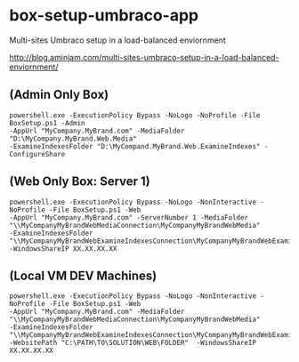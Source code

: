 box-setup-umbraco-app
=====================

Multi-sites Umbraco setup in a load-balanced enviornment

http://blog.aminjam.com/multi-sites-umbraco-setup-in-a-load-balanced-enviornment/

(Admin Only Box)
------
```
powershell.exe -ExecutionPolicy Bypass -NoLogo -NoProfile -File BoxSetup.ps1 -Admin 
-AppUrl "MyCompany.MyBrand.com" -MediaFolder "D:\MyCompany.MyBrand.Web.Media"  
-ExamineIndexesFolder "D:\MyCompand.MyBrand.Web.ExamineIndexes" -ConfigureShare
```

(Web Only Box: Server 1)
------
```
powershell.exe -ExecutionPolicy Bypass -NoLogo -NonInteractive -NoProfile -File BoxSetup.ps1 -Web 
-AppUrl "MyCompany.MyBrand.com" -ServerNumber 1 -MediaFolder "\\MyCompanyMyBrandWebMediaConnection\MyCompanyMyBrandWebMedia" 
-ExamineIndexesFolder "\\MyCompanyMyBrandWebExamineIndexesConnection\MyCompanyMyBrandWebExamineIndexes" -WindowsShareIP XX.XX.XX.XX
```

(Local VM DEV Machines)
------
```
powershell.exe -ExecutionPolicy Bypass -NoLogo -NonInteractive -NoProfile -File BoxSetup.ps1 -Web 
-AppUrl "MyCompany.MyBrand.com" -MediaFolder "\\MyCompanyMyBrandWebMediaConnection\MyCompanyMyBrandWebMedia" 
-ExamineIndexesFolder "\\MyCompanyMyBrandWebExamineIndexesConnection\MyCompanyMyBrandWebExamineIndexes" 
-WebsitePath "C:\PATH\TO\SOLUTION\WEB\FOLDER"  -WindowsShareIP XX.XX.XX.XX
```
